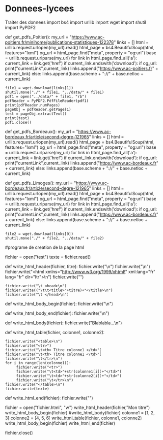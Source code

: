 # Donnees-lycees
Traiter des donnees
import bs4
import urllib
import wget
import shutil
import PyPDF2
   


def get_pdfs_Poitier():
    my_url = "https://www.ac-poitiers.fr/minihome/publications-statistiques-122378"
    links = []
    html = urllib.request.urlopen(my_url).read()
    html_page = bs4.BeautifulSoup(html, features="lxml") 
    og_url = html_page.find("meta",  property = "og:url")
    base = urllib.request.urlparse(my_url)
    for link in html_page.find_all('a'):
        current_link = link.get('href')
        if current_link.endswith('download'):
            if og_url:
                print("currentLink",current_link)
                links.append("https://www.ac-poitiers.fr" + current_link)
            else:
                links.append(base.scheme + "://" + base.netloc + current_link)

   
    
    file1 = wget.download(links[1])
    shutil.move("./" + file1, "../data/" + file1)
    pdf1 = open("../data/" + file1, "rb")
    pdfReader = PyPDF2.PdfFileReader(pdf1) 
    print(pdfReader.numPages)
    pageObj = pdfReader.getPage(1)  
    test = pageObj.extractText()
    print(test)
    pdf1.close()  

    

    
def get_pdfs_Bordeaux():
    my_url = "https://www.ac-bordeaux.fr/article/second-degre-121965"
    links = []
    html = urllib.request.urlopen(my_url).read()
    html_page = bs4.BeautifulSoup(html, features="lxml") 
    og_url = html_page.find("meta",  property = "og:url")
    base = urllib.request.urlparse(my_url)
    for link in html_page.find_all('a'):
        current_link = link.get('href')
        if current_link.endswith('download'):
            if og_url:
                print("currentLink",current_link)
                links.append("https://www.ac-bordeaux.fr" + current_link)
            else:
                links.append(base.scheme + "://" + base.netloc + current_link)

def get_pdfs_Limoges():
    my_url = "https://www.ac-bordeaux.fr/article/second-degre-121965"
    links = []
    html = urllib.request.urlopen(my_url).read()
    html_page = bs4.BeautifulSoup(html, features="lxml") 
    og_url = html_page.find("meta",  property = "og:url")
    base = urllib.request.urlparse(my_url)
    for link in html_page.find_all('a'):
        current_link = link.get('href')
        if current_link.endswith('download'):
            if og_url:
                print("currentLink",current_link)
                links.append("https://www.ac-bordeaux.fr" + current_link)
            else:
                links.append(base.scheme + "://" + base.netloc + current_link)

   
    
    file2 = wget.download(links[0])
    shutil.move("./" + file2, "../data/" + file2)


    

#programe de creation de la page html

fichier = open("test")
texte = fichier.read()



def write_html_header(fichier, titre):
    fichier.write("<?xml version=\"1.0\" encoding=\"UTF-8\" ?>\n")
    fichier.write("<!DOCTYPE html>\n")
    fichier.write("<html xmlns=\"http://www.w3.org/1999/xhtml\" xml:lang=\"fr\" lang=\"fr\" dir=\"ltr\">\n")
    fichier.write("<style>\n")
    fichier.write("table, th, td {\n")
    fichier.write("border:1px solid black;")
    fichier.write("}\n")
    fichier.write("</style>")
    
    fichier.write("\t <head>\n")
    fichier.write(("\t\t<title>"+titre)+"</title>\n")
    fichier.write("\t </head>\n")
    
def write_html_body_begin(fichier):
    fichier.write("<body>\n")
    
def write_html_body_end(fichier):
    fichier.write("</body>\n")

    
def write_html_body(fichier):
    fichier.write("Blablabla...\n")
    
    
def write_html_table(fichier, colonne1, colonne2):
    
    fichier.write("<table>\n")
    fichier.write("<tr>")
    fichier.write("\t<th> Titre colonne1 </td>")
    fichier.write("\t<th> Titre colonne1 </td>")
    fichier.write("\t</tr>\n")
    for i in range(len(colonne1)):
         fichier.write("<tr>")
         fichier.write("\t<td>"+str(colonne1[i])+"</td>")
         fichier.write("\t<td>"+str(colonne2[i])+"</td>")
         fichier.write("\t</tr>\n")
    fichier.write("</table>\n")
    fichier.write(texte)
def write_html_end(fichier):
    fichier.write("</html>")
    
fichier = open("fichier.html", "w")
write_html_header(fichier,"Mon titre")
write_html_body_begin(fichier)
#write_html_body(fichier)
colonne1 = [1, 2, 3]
colonne2 = [4, 5, 6]
write_html_table(fichier, colonne1, colonne2)
write_html_body_begin(fichier)
write_html_end(fichier)


fichier.close()
